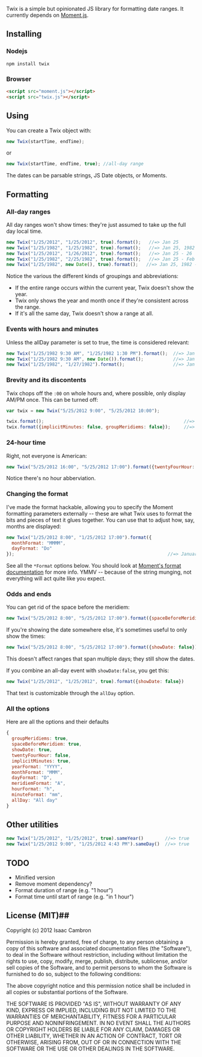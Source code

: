 Twix is a simple but opinionated JS library for formatting date ranges. It currently depends on [Moment.js](http://momentjs.com/).

## Installing ##

### Nodejs ###

    npm install twix

### Browser ###

```html
<script src="moment.js"></script>
<script src="twix.js"></script>
```

## Using ##

You can create a Twix object with:

```js
new Twix(startTime, endTime);
```

or

```js
new Twix(startTime, endTime, true); //all-day range
```

The dates can be parsable strings, JS Date objects, or Moments.

## Formatting ##

### All-day ranges ###

All day ranges won't show times: they're just assumed to take up the full day local time.

```js
new Twix("1/25/2012", "1/25/2012", true).format();   //=> Jan 25
new Twix("1/25/1982", "1/25/1982", true).format();   //=> Jan 25, 1982
new Twix("1/25/2012", "1/26/2012", true).format();   //=> Jan 25 - 26
new Twix("1/25/1982", "2/25/1982", true).format();   //=> Jan 25 - Feb 25, 1982
new Twix("1/25/1982", new Date(), true).format();   //=> Jan 25, 1982 - Jan 9, 2012
```

Notice the various the different kinds of groupings and abbreviations:
 * If the entire range occurs within the current year, Twix doesn't show the year.
 * Twix only shows the year and month once if they're consistent across the range.
 * If it's all the same day, Twix doesn't show a range at all.

### Events with hours and minutes ###

Unless the allDay parameter is set to true, the time is considered relevant:

```js
new Twix("1/25/1982 9:30 AM", "1/25/1982 1:30 PM").format();  //=> Jan 25, 1982, 9:30 AM - 1:30 PM
new Twix("1/25/1982 9:30 AM", new Date()).format();           //=> Jan 25, 1982, 9:30 AM - Jan 9, 2012, 3:05 AM
new Twix("1/25/1982", "1/27/1982").format();                  //=> Jan 25, 12 AM - Jan 27, 12 AM, 1982
```

### Brevity and its discontents ###

Twix chops off the `:00` on whole hours and, where possible, only display AM/PM once. This can be turned off:

```js
var twix = new Twix("5/25/2012 9:00", "5/25/2012 10:00");

twix.format();                                                    //=> May 25, 9 - 10 AM
twix.format({implicitMinutes: false, groupMeridiems: false});     //=> May 25, 9:00 AM - 10:00 AM
```

### 24-hour time ###

Right, not everyone is American:

```js
new Twix("5/25/2012 16:00", "5/25/2012 17:00").format({twentyFourHour: true});  //=> May 25, 16:00 - 17:00.
```

Notice there's no hour abberviation.

### Changing the format ###

I've made the format hackable, allowing you to specify the Moment formatting parameters externally -- these are what Twix uses to format the bits and pieces of text it glues together. You can use that to adjust how, say, months are displayed:

```js
new Twix("1/25/2012 8:00", "1/25/2012 17:00").format({
  monthFormat: "MMMM",
  dayFormat: "Do"
});                                                         //=> January 25th, 8 AM - 5 PM
```

See all the `*Format` options below. You should look at [Moment's format documentation](http://momentjs.com/docs/#/display/format) for more info. YMMV -- because of the string munging, not everything will act quite like you expect.

### Odds and ends ###

You can get rid of the space before the meridiem:

```js
new Twix("5/25/2012 8:00", "5/25/2012 17:00").format({spaceBeforeMeridiem: false})  //=> May 25, 8AM - 5PM
```

If you're showing the date somewhere else, it's sometimes useful to only show the times:

```js
new Twix("5/25/2012 8:00", "5/25/2012 17:00").format({showDate: false})            //=> 8 AM - 5 PM
```

This doesn't affect ranges that span multiple days; they still show the dates.

If you combine an all-day event with `showDate:false`, you get this:

```js
new Twix("1/25/2012", "1/25/2012", true).format({showDate: false})                //=> All day
```

That text is customizable through the `allDay` option.

### All the options ###

Here are all the options and their defaults

```js
{
  groupMeridiems: true,
  spaceBeforeMeridiem: true,
  showDate: true,
  twentyFourHour: false,
  implicitMinutes: true,
  yearFormat: "YYYY",
  monthFormat: "MMM",
  dayFormat: "D",
  meridiemFormat: "A",
  hourFormat: "h",
  minuteFormat: "mm",
  allDay: "All day"
}
```

## Other utilities ##

```js
new Twix("1/25/2012", "1/25/2012", true).sameYear()        //=> true
new Twix("1/25/2012 9:00", "1/25/2012 4:43 PM").sameDay()  //=> true
```

## TODO ##

 * Minified version
 * Remove moment dependency?
 * Format duration of range (e.g. "1 hour")
 * Format time until start of range (e.g. "in 1 hour")

## License (MIT)##

Copyright (c) 2012 Isaac Cambron

Permission is hereby granted, free of charge, to any person obtaining a copy of this software and associated documentation files (the "Software"), to deal in the Software without restriction, including without limitation the rights to use, copy, modify, merge, publish, distribute, sublicense, and/or sell copies of the Software, and to permit persons to whom the Software is furnished to do so, subject to the following conditions:

The above copyright notice and this permission notice shall be included in all copies or substantial portions of the Software.

THE SOFTWARE IS PROVIDED "AS IS", WITHOUT WARRANTY OF ANY KIND, EXPRESS OR IMPLIED, INCLUDING BUT NOT LIMITED TO THE WARRANTIES OF MERCHANTABILITY, FITNESS FOR A PARTICULAR PURPOSE AND NONINFRINGEMENT. IN NO EVENT SHALL THE AUTHORS OR COPYRIGHT HOLDERS BE LIABLE FOR ANY CLAIM, DAMAGES OR OTHER LIABILITY, WHETHER IN AN ACTION OF CONTRACT, TORT OR OTHERWISE, ARISING FROM, OUT OF OR IN CONNECTION WITH THE SOFTWARE OR THE USE OR OTHER DEALINGS IN THE SOFTWARE.